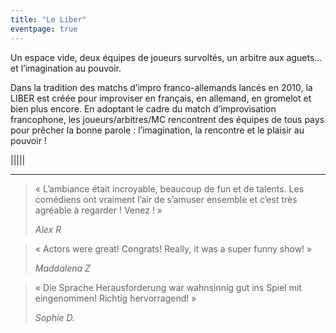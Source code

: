 ```yaml
---
title: "Le Liber"
eventpage: true
---
```


Un espace vide, deux équipes de joueurs survoltés, un arbitre aux aguets… et l’imagination au pouvoir.

Dans la tradition des matchs d’impro franco-allemands lancés en 2010, la LIBER est créée pour improviser en français, en allemand, en gromelot et bien plus encore. En adoptant le cadre du match d’improvisation francophone, les joueurs/arbitres/MC rencontrent des équipes de tous pays pour prêcher la bonne parole : l’imagination, la rencontre et le plaisir au pouvoir !

|||||

---

>  « L’ambiance était incroyable, beaucoup de fun et de talents. Les comédiens ont vraiment l’air de s’amuser ensemble et c’est très agréable à regarder ! Venez ! »
> 
> *Alex R*

>  « Actors were great! Congrats! Really, it was a super funny show! »
> 
> *Maddalena Z*

> « Die Sprache Herausforderung war wahnsinnig gut ins Spiel mit eingenommen! Richtig hervorragend! »
>
> *Sophie D.*
